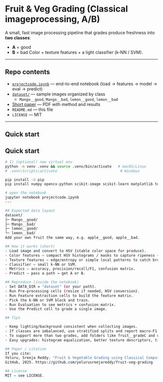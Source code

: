 # Fruit & Veg Grading (Classical imageprocessing, A/B)

A small, fast image processing pipeline that grades produce freshness into **two classes**:
- **A** = good  
- **B** = bad
Color + texture features + a light classifier (k-NN / SVM).

---

## Repo contents

- [`projectcode.ipynb`](projectcode.ipynb) — end-to-end notebook (load → features → model → eval → predict)
- [`dataset/`](dataset/) — sample images organized by class  
  - `Mango__good`, `Mango__bad`, `lemon__good`, `lemon__bad`
- [Short paper](Sreeja%20Reddy,%20Yeluru%20final%20paper.pdf) — PDF with method and results
- `README.md` — this file
- `LICENSE` — MIT

---

## Quick start

## Quick start

```bash
# 1) (optional) new virtual env
python -m venv .venv && source .venv/bin/activate   # macOS/Linux
# .venv\Scripts\activate                             # Windows

pip install -U pip
pip install numpy opencv-python scikit-image scikit-learn matplotlib tqdm jupyter

# open the notebook
jupyter notebook projectcode.ipynb
---

## Expected data layout
dataset/
├─ Mango__good/
├─ Mango__bad/
├─ lemon__good/
└─ lemon__bad/
Add your own fruit the same way, e.g. apple__good, apple__bad.

## How it works (short)
- Load image and convert to HSV (stable color space for produce).
- Color features — compact HSV histograms / masks to capture ripeness + discoloration.
- Texture features — edge/entropy or simple local patterns to catch bruising/shriveling.
- Classifier — small k-NN or SVM.
- Metrics — accuracy, precision/recall/F1, confusion matrix.
- Predict — pass a path → get A or B.

## Reproduce (inside the notebook)
- Set DATA_DIR = "dataset" (or your path).
- Run Pre-processing cells (resize if needed, HSV conversion).
- Run Feature extraction cells to build the feature matrix.
- Pick the k-NN or SVM block and train.
- Run Evaluation to see metrics + confusion matrix.
- Use the Predict cell to grade a single image.

## Tips

- Keep lighting/background consistent when collecting images.
- If classes are imbalanced, use stratified splits and report macro-F1.
- To support more than two grades, add folders like fruit__gradeC and update the label map.
- Easy upgrades: histogram equalization, better texture descriptors, tiny CNN baseline for comparison.

## Paper / citation
If you cite:
Yeluru, Sreeja Reddy. "Fruit & Vegetable Grading using Classical Computer Vision."
GitHub, 2025. https://github.com/yelurusreejareddy/fruit-veg-grading

## License
MIT — see LICENSE.
